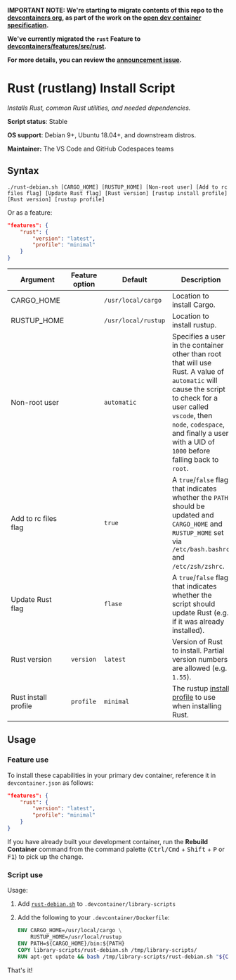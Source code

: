 **IMPORTANT NOTE: We're starting to migrate contents of this repo to the
[devcontainers org](https://github.com/devcontainers), as part of the work on
the [open dev container specification](https://containers.dev).**

**We've currently migrated the `rust` Feature to
[devcontainers/features/src/rust](https://github.com/devcontainers/features/tree/main/src/rust).**

**For more details, you can review the
[announcement issue](https://github.com/microsoft/vscode-dev-containers/issues/1589).**

# Rust (rustlang) Install Script

_Installs Rust, common Rust utilities, and needed dependencies._

**Script status**: Stable

**OS support**: Debian 9+, Ubuntu 18.04+, and downstream distros.

**Maintainer:** The VS Code and GitHub Codespaces teams

## Syntax

```text
./rust-debian.sh [CARGO_HOME] [RUSTUP_HOME] [Non-root user] [Add to rc files flag] [Update Rust flag] [Rust version] [rustup install profile] [Rust version] [rustup profile]
```

Or as a feature:

```json
"features": {
    "rust": {
        "version": "latest",
        "profile": "minimal"
    }
}
```

| Argument             | Feature option | Default             | Description                                                                                                                                                                                                                                              |
| -------------------- | -------------- | ------------------- | -------------------------------------------------------------------------------------------------------------------------------------------------------------------------------------------------------------------------------------------------------- |
| CARGO_HOME           |                | `/usr/local/cargo`  | Location to install Cargo.                                                                                                                                                                                                                               |
| RUSTUP_HOME          |                | `/usr/local/rustup` | Location to install rustup.                                                                                                                                                                                                                              |
| Non-root user        |                | `automatic`         | Specifies a user in the container other than root that will use Rust. A value of `automatic` will cause the script to check for a user called `vscode`, then `node`, `codespace`, and finally a user with a UID of `1000` before falling back to `root`. |
| Add to rc files flag |                | `true`              | A `true`/`false` flag that indicates whether the `PATH` should be updated and `CARGO_HOME` and `RUSTUP_HOME` set via `/etc/bash.bashrc` and `/etc/zsh/zshrc`.                                                                                            |
| Update Rust flag     |                | `flase`             | A `true`/`false` flag that indicates whether the script should update Rust (e.g. if it was already installed).                                                                                                                                           |
| Rust version         | `version`      | `latest`            | Version of Rust to install. Partial version numbers are allowed (e.g. `1.55`).                                                                                                                                                                           |
| Rust install profile | `profile`      | `minimal`           | The rustup [install profile](https://rust-lang.github.io/rustup/concepts/profiles.html) to use when installing Rust.                                                                                                                                     |

## Usage

### Feature use

To install these capabilities in your primary dev container, reference it in
`devcontainer.json` as follows:

```json
"features": {
    "rust": {
        "version": "latest",
        "profile": "minimal"
    }
}
```

If you have already built your development container, run the **Rebuild
Container** command from the command palette (<kbd>Ctrl/Cmd</kbd> +
<kbd>Shift</kbd> + <kbd>P</kbd> or <kbd>F1</kbd>) to pick up the change.

### Script use

Usage:

1. Add [`rust-debian.sh`](../rust-debian.sh) to `.devcontainer/library-scripts`

2. Add the following to your `.devcontainer/Dockerfile`:

    ```Dockerfile
    ENV CARGO_HOME=/usr/local/cargo \
        RUSTUP_HOME=/usr/local/rustup
    ENV PATH=${CARGO_HOME}/bin:${PATH}
    COPY library-scripts/rust-debian.sh /tmp/library-scripts/
    RUN apt-get update && bash /tmp/library-scripts/rust-debian.sh "${CARGO_HOME}" "${RUSTUP_HOME}"
    ```

That's it!
